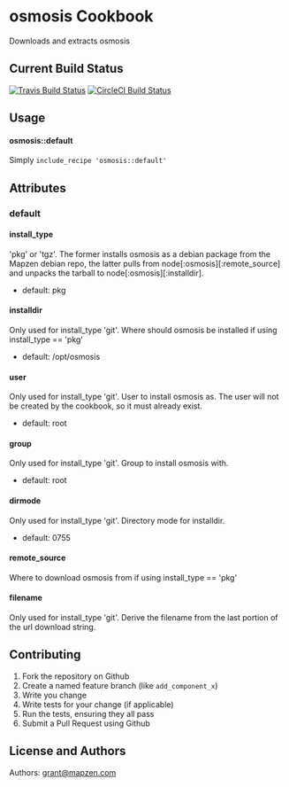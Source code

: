osmosis Cookbook
==================

Downloads and extracts osmosis

Current Build Status
--------------------
[![Travis Build Status](https://secure.travis-ci.org/mapzen/chef-osmosis.png)](http://travis-ci.org/mapzen/chef-osmosis)
[![CircleCI Build Status](https://circleci.com/gh/mapzen/chef-osmosis.png?circle-token=2e34aedb4ea6b3cd53244a7ae912cb699599f80c)](https://circleci.com/gh/mapzen/chef-osmosis)

Usage
-----
#### osmosis::default
Simply ```include_recipe 'osmosis::default'```

Attributes
----------
### default

#### install_type
'pkg' or 'tgz'. The former installs osmosis
as a debian package from the Mapzen debian repo,
the latter pulls from node[:osmosis][:remote_source] 
and unpacks the tarball to node[:osmosis][:installdir].
* default: pkg

#### installdir
Only used for install_type 'git'.
Where should osmosis be installed if using install_type == 'pkg'
* default: /opt/osmosis

#### user
Only used for install_type 'git'.
User to install osmosis as. The user will
not be created by the cookbook, so it must
already exist.
* default: root

#### group
Only used for install_type 'git'.
Group to install osmosis with.
* default: root

#### dirmode
Only used for install_type 'git'.
Directory mode for installdir.
* default: 0755

#### remote_source
Where to download osmosis from if using install_type == 'pkg'

#### filename
Only used for install_type 'git'.
Derive the filename from the last portion of the
url download string.

Contributing
------------
1. Fork the repository on Github
2. Create a named feature branch (like `add_component_x`)
3. Write you change
4. Write tests for your change (if applicable)
5. Run the tests, ensuring they all pass
6. Submit a Pull Request using Github

License and Authors
-------------------
Authors: grant@mapzen.com
